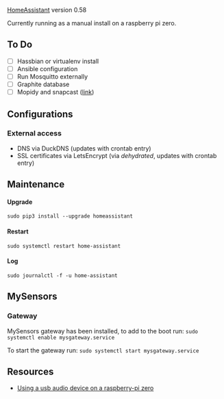 [HomeAssistant](https://home-assistant.io) version 0.58

Currently running as a manual install on a raspberry pi zero.

## To Do

- [ ] Hassbian or virtualenv install
- [ ] Ansible configuration
- [ ] Run Mosquitto externally
- [ ] Graphite database
- [ ] Mopidy and snapcast ([link](https://home-assistant.io/blog/2016/02/18/multi-room-audio-with-snapcast/))

## Configurations

### External access

* DNS via DuckDNS (updates with crontab entry)
* SSL certificates via LetsEncrypt (via _dehydrated_, updates with crontab entry)

## Maintenance

#### Upgrade

`sudo pip3 install --upgrade homeassistant`

#### Restart

`sudo systemctl restart home-assistant`

#### Log

`sudo journalctl -f -u home-assistant`

## MySensors

### Gateway

MySensors gateway has been installed, to add to the boot run:
`sudo systemctl enable mysgateway.service`

To start the gateway run:
`sudo systemctl start mysgateway.service`

## Resources

* [Using a usb audio device on a raspberry-pi zero](https://raspberrytips.nl/usb-audio-gebruiken-op-een-raspberry-pi/)
